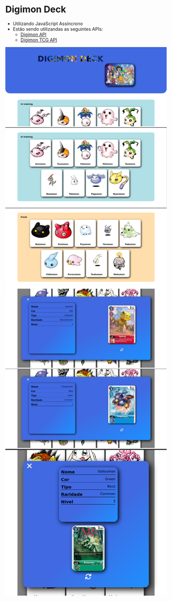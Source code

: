 # Digimon Deck

- Utilizando JavaScript Assíncrono
- Estão sendo utilizandas as seguintes APIs:
    - <a href="https://digimon-api.vercel.app/">Digimon API</a>
    - <a href="https://documenter.getpostman.com/view/14059948/TzecB4fH">Digimon TCG API</a>


<div align="center">
    <img src="./images/header.png" alt="header" style="width: 600px">
    <img src="./images/cards-container-example.png" alt="Header" style="width: 600px">
    <img src="./images/cards-container-example(2).png" alt="exemplo de view com digimons" style="width: 600px">
    <img src="./images/cards-container-example(3).png" alt="exemplo de carta e suas informações" style="width: 600px">
    <img src="./images/cards-container-example(4).png" alt="exemplo de carta e suas informações" style="width: 600px">
    <img src="./images/cards-container-example(5).png" alt="exemplo de carta e suas informações" style="width: 600px">
</div>
